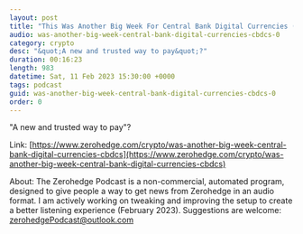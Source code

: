 ```yaml
---
layout: post
title: "This Was Another Big Week For Central Bank Digital Currencies (CBDCs)"
audio: was-another-big-week-central-bank-digital-currencies-cbdcs-0
category: crypto
desc: "&quot;A new and trusted way to pay&quot;?"
duration: 00:16:23
length: 983
datetime: Sat, 11 Feb 2023 15:30:00 +0000
tags: podcast
guid: was-another-big-week-central-bank-digital-currencies-cbdcs-0
order: 0
---
```

&quot;A new and trusted way to pay&quot;?

Link: [https://www.zerohedge.com/crypto/was-another-big-week-central-bank-digital-currencies-cbdcs](https://www.zerohedge.com/crypto/was-another-big-week-central-bank-digital-currencies-cbdcs)

About: The Zerohedge Podcast is a non-commercial, automated program, designed to give people a way to get news from Zerohedge in an audio format.  I am actively working on tweaking and improving the setup to create a better listening experience (February 2023).  Suggestions are welcome: [zerohedgePodcast@outlook.com](mailto:zerohedgePodcast@outlook.com)